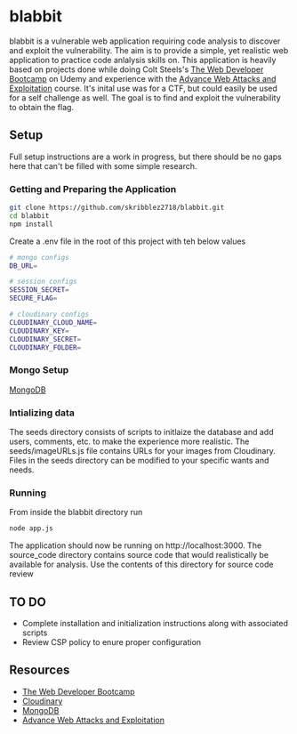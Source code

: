 # blabbit
blabbit is a vulnerable web application requiring code analysis to discover and exploit the vulnerability. The aim is to provide a simple, yet realistic web application to practice code anlalysis skills on. This application is heavily based on projects done while doing Colt Steels's [The Web Developer Bootcamp](https://www.udemy.com/course/the-web-developer-bootcamp/) on Udemy and experience with the [Advance Web Attacks and Exploitation](https://www.offsec.com/courses/web-300/) course. It's inital use was for a CTF, but could easily be used for a self challenge as well. The goal is to find and exploit the vulnerability to obtain the flag.

## Setup
Full setup instructions are a work in progress, but there should be no gaps here that can't be filled with some simple research.

### Getting and Preparing the Application
```sh
git clone https://github.com/skribblez2718/blabbit.git
cd blabbit
npm install
```

Create a .env file in the root of this project with teh below values
```sh
# mongo configs
DB_URL=

# session configs
SESSION_SECRET=
SECURE_FLAG=

# cloudinary configs
CLOUDINARY_CLOUD_NAME=
CLOUDINARY_KEY=
CLOUDINARY_SECRET=
CLOUDINARY_FOLDER=
```

### Mongo Setup
[MongoDB](https://www.mongodb.com/)

### Intializing data
The seeds directory consists of scripts to initlaize the database and add users, comments, etc. to make the experience more realistic. The seeds/imageURLs.js file contains URLs for your images from Cloudinary. Files in the seeds directory can be modified to your specific wants and needs.

### Running
From inside the blabbit directory run

```sh
node app.js
```

The application should now be running on http://localhost:3000. The source_code directory contains source code that would realistically be available for analysis. Use the contents of this directory for source code review

## TO DO
- Complete installation and initialization instructions along with associated scripts
- Review CSP policy to enure proper configuration

## Resources
- [The Web Developer Bootcamp](https://www.udemy.com/course/the-web-developer-bootcamp/)
- [Cloudinary](https://console.cloudinary.com)
- [MongoDB](https://www.mongodb.com/)
- [Advance Web Attacks and Exploitation](https://www.offsec.com/courses/web-300/)
